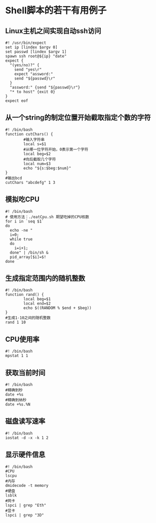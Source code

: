 # Shell脚本的若干有用例子
## Linux主机之间实现自动ssh访问
```shell
#! /usr/bin/expect
set ip [lindex $argv 0]
set passwd [lindex $argv 1]
spawn ssh root@${ip} "date"
expect {
  "(yes/no)?" {
    send "yes\r"
    expect "assword:"
    send "${passwd}\r"
  }
  "assword:" {send "${passwd}\r"}
  "* to host" {exit 0}
}
expect eof
```
## 从一个string的制定位置开始截取指定个数的字符
```shell
#! /bin/bash
function cutChars() {
        #输入字符串
        local s=$1
        #从哪一位字符开始，0表示第一个字符
        local beg=$2
        #向后截取几个字符
        local num=$3
        echo "${s:$beg:$num}"
}
#输出bcd
cutChars "abcdefg" 1 3
```
## 模拟吃CPU
```shell
#! /bin/bash
# 使用方法：./eatCpu.sh 期望吃掉的CPU核数
for i in `seq $1`
do
  echo -ne "
  i=0;
  while true
  do
    i=i+1;
  done" | /bin/sh &
  pid_array[$i]=$!
done
```
## 生成指定范围内的随机整数
```shell
#! /bin/bash
function rand() {
        local beg=$1
        local end=$2
        echo $((RANDOM % $end + $beg))
}
#生成1-10之间的随机整数
rand 1 10
```
## CPU使用率
```shell
#! /bin/bash
mpstat 1 1
```
## 获取当前时间
```shell
#! /bin/bash
#精确到秒
date +%s
#精确到纳秒
date +%s.%N
```
## 磁盘读写速率
```shell
#! /bin/bash
iostat -d -x -k 1 2
```
## 显示硬件信息
```shell
#! /bin/bash
#CPU
lscpu
#内存
dmidecode -t memory
#硬盘
lsblk
#网卡
lspci | grep "Eth"
#显卡
lspci | grep "3D"
```
